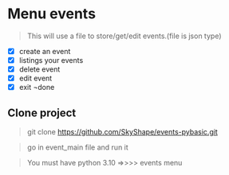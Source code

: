 # Menu events
> This will use a file to store/get/edit events.(file is json type)

- [x] create an event  
- [x] listings your events
- [x] delete event
- [x] edit event 
- [x] exit ¬done

## Clone project

> git clone  https://github.com/SkyShape/events-pybasic.git

> go in event_main file and run it

> You must have python 3.10 =>>>> events menu

[comment]: <> (create the test functions in test events file, create a class object)